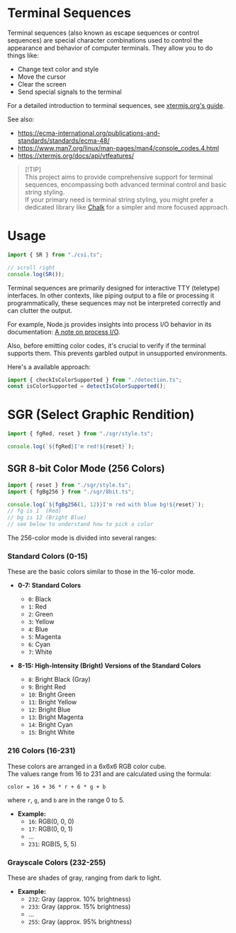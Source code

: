 # Terminal Sequences

Terminal sequences (also known as escape sequences or control sequences) are special character combinations used to control the appearance and behavior of computer terminals. They allow you to do things like:

- Change text color and style
- Move the cursor
- Clear the screen
- Send special signals to the terminal

For a detailed introduction to terminal sequences, see [xtermjs.org's guide](https://xtermjs.org/docs/guides/hooks#background---what-are-terminal-sequences).

See also:

- <https://ecma-international.org/publications-and-standards/standards/ecma-48/>
- <https://www.man7.org/linux/man-pages/man4/console_codes.4.html>
- <https://xtermjs.org/docs/api/vtfeatures/>

> [!TIP]\
> This project aims to provide comprehensive support for terminal sequences, encompassing both advanced terminal control and basic string styling.\
> If your primary need is terminal string styling, you might prefer a dedicated library like [Chalk](https://github.com/chalk/chalk) for a simpler and more focused approach.

# Usage

```ts
import { SR } from "./csi.ts";

// scroll right
console.log(SR());
```

Terminal sequences are primarily designed for interactive TTY (teletype) interfaces. In other contexts, like piping output to a file or processing it programmatically, these sequences may not be interpreted correctly and can clutter the output.

For example, Node.js provides insights into process I/O behavior in its documentation: [A note on process I/O](https://nodejs.org/api/process.html#process_a_note_on_process_i_o).

Also, before emitting color codes, it's crucial to verify if the terminal supports them. This prevents garbled output in unsupported environments.

Here's a available approach:

```ts
import { checkIsColorSupported } from "./detection.ts";
const isColorSupported = detectIsColorSupported();
```

# SGR (Select Graphic Rendition)

```ts
import { fgRed, reset } from "./sgr/style.ts";

console.log(`${fgRed}I'm red!${reset}`);
```

## SGR 8-bit Color Mode (256 Colors)

```ts
import { reset } from "./sgr/style.ts";
import { fgBg256 } from "./sgr/8bit.ts";

console.log(`${fgBg256(1, 12)}I'm red with blue bg!${reset}`);
// fg is 1  (Red)
// bg is 12 (Bright Blue)
// see below to understand how to pick a color
```

The 256-color mode is divided into several ranges:

### Standard Colors (0-15)

These are the basic colors similar to those in the 16-color mode.

- **0-7: Standard Colors**
  - `0`: Black
  - `1`: Red
  - `2`: Green
  - `3`: Yellow
  - `4`: Blue
  - `5`: Magenta
  - `6`: Cyan
  - `7`: White

- **8-15: High-Intensity (Bright) Versions of the Standard Colors**
  - `8`: Bright Black (Gray)
  - `9`: Bright Red
  - `10`: Bright Green
  - `11`: Bright Yellow
  - `12`: Bright Blue
  - `13`: Bright Magenta
  - `14`: Bright Cyan
  - `15`: Bright White

### 216 Colors (16-231)

These colors are arranged in a 6x6x6 RGB color cube.\
The values range from 16 to 231 and are calculated using the formula:

```
color = 16 + 36 * r + 6 * g + b
```

where `r`, `g`, and `b` are in the range 0 to 5.

- **Example:**
  - `16`: RGB(0, 0, 0)
  - `17`: RGB(0, 0, 1)
  - ...
  - `231`: RGB(5, 5, 5)

### Grayscale Colors (232-255)

These are shades of gray, ranging from dark to light.

- **Example:**
  - `232`: Gray (approx. 10% brightness)
  - `233`: Gray (approx. 15% brightness)
  - ...
  - `255`: Gray (approx. 95% brightness)

